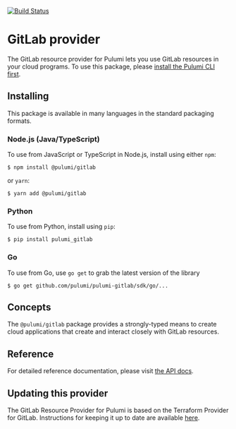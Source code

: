 [![Build Status](https://travis-ci.com/pulumi/pulumi-gitlab.svg?token=eHg7Zp5zdDDJfTjY8ejq&branch=master)](https://travis-ci.com/pulumi/pulumi-gitlab)

# GitLab provider

The GitLab resource provider for Pulumi lets you use GitLab resources in your cloud programs.  To use
this package, please [install the Pulumi CLI first](https://pulumi.io/).

## Installing

This package is available in many languages in the standard packaging formats.

### Node.js (Java/TypeScript)

To use from JavaScript or TypeScript in Node.js, install using either `npm`:

    $ npm install @pulumi/gitlab

or `yarn`:

    $ yarn add @pulumi/gitlab

### Python

To use from Python, install using `pip`:

    $ pip install pulumi_gitlab

### Go

To use from Go, use `go get` to grab the latest version of the library

    $ go get github.com/pulumi/pulumi-gitlab/sdk/go/...

## Concepts

The `@pulumi/gitlab` package provides a strongly-typed means to create cloud applications that create and interact
closely with GitLab resources.

## Reference

For detailed reference documentation, please visit [the API docs](
https://pulumi.io/reference/pkg/nodejs/pulumi/gitlab/).

## Updating this provider

The GitLab Resource Provider for Pulumi is based on the Terraform Provider for
GitLab. Instructions for keeping it up to date are available [here][updating].

[updating]: https://github.com/pulumi/pulumi-terraform/wiki/Updating-Pulumi-Providers-Backed-By-Terraform-Providers
